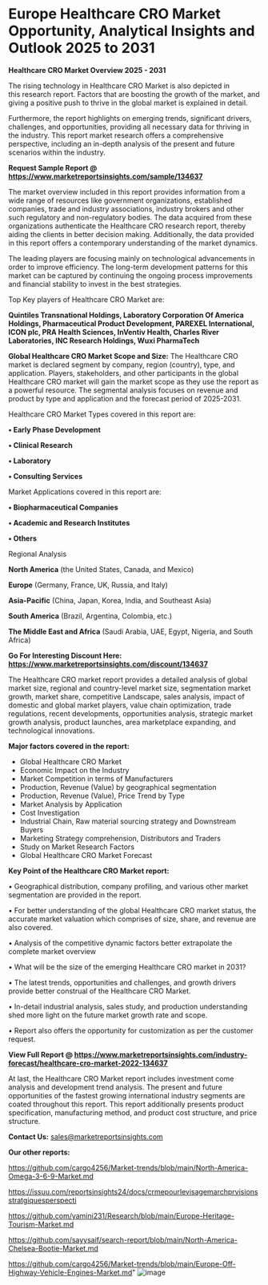 # Europe Healthcare CRO Market Opportunity, Analytical Insights and Outlook 2025 to 2031

<Strong> Healthcare CRO Market Overview 2025 - 2031</strong>

The rising technology in Healthcare CRO Market is also depicted in this research report. Factors that are boosting the growth of the market, and giving a positive push to thrive in the global market is explained in detail.

Furthermore, the report highlights on emerging trends, significant drivers, challenges, and opportunities, providing all necessary data for thriving in the industry. This report market research offers a comprehensive perspective, including an in-depth analysis of the present and future scenarios within the industry.

<strong>Request Sample Report @ <a href=https://www.marketreportsinsights.com/sample/134637>https://www.marketreportsinsights.com/sample/134637</a></strong>

The market overview included in this report provides information from a wide range of resources like government organizations, established companies, trade and industry associations, industry brokers and other such regulatory and non-regulatory bodies. The data acquired from these organizations authenticate the Healthcare CRO research report, thereby aiding the clients in better decision making. Additionally, the data provided in this report offers a contemporary understanding of the market dynamics.

The leading players are focusing mainly on technological advancements in order to improve efficiency. The long-term development patterns for this market can be captured by continuing the ongoing process improvements and financial stability to invest in the best strategies.

Top Key players of Healthcare CRO Market are:

<strong>Quintiles Transnational Holdings, Laboratory Corporation Of America Holdings, Pharmaceutical Product Development, PAREXEL International, ICON plc, PRA Health Sciences, InVentiv Health, Charles River Laboratories, INC Research Holdings, Wuxi PharmaTech</strong>

<strong><b>Global Healthcare CRO Market Scope and Size:</b></strong>
The Healthcare CRO market is declared segment by company, region (country), type, and application. Players, stakeholders, and other participants in the global Healthcare CRO market will gain the market scope as they use the report as a powerful resource. The segmental analysis focuses on revenue and product by type and application and the forecast period of 2025-2031.

Healthcare CRO Market Types covered in this report are:

<strong>• Early Phase Development

• Clinical Research

• Laboratory

• Consulting Services</strong>

Market Applications covered in this report are:

<strong>• Biopharmaceutical Companies

• Academic and Research Institutes

• Others</strong> 

Regional Analysis

<strong>North America</strong> (the United States, Canada, and Mexico)

<strong>Europe</strong> (Germany, France, UK, Russia, and Italy)

<strong>Asia-Pacific</strong> (China, Japan, Korea, India, and Southeast Asia)

<strong>South America</strong> (Brazil, Argentina, Colombia, etc.)

<strong>The Middle East and Africa</strong> (Saudi Arabia, UAE, Egypt, Nigeria, and South Africa)

<strong>Go For Interesting Discount Here: <a href=https://www.marketreportsinsights.com/discount/134637>https://www.marketreportsinsights.com/discount/134637</a></strong>

The Healthcare CRO market report provides a detailed analysis of global market size, regional and country-level market size, segmentation market growth, market share, competitive Landscape, sales analysis, impact of domestic and global market players, value chain optimization, trade regulations, recent developments, opportunities analysis, strategic market growth analysis, product launches, area marketplace expanding, and technological innovations.

<strong><b>Major factors covered in the report:</b></strong>
<ul>
  <li>Global Healthcare CRO Market </li>
  <li>Economic Impact on the Industry</li>
  <li>Market Competition in terms of Manufacturers</li>
  <li>Production, Revenue (Value) by geographical segmentation</li>
  <li>Production, Revenue (Value), Price Trend by Type</li>
  <li>Market Analysis by Application</li>
  <li>Cost Investigation</li>
  <li>Industrial Chain, Raw material sourcing strategy and Downstream Buyers</li>
  <li>Marketing Strategy comprehension, Distributors and Traders</li>
  <li>Study on Market Research Factors</li>
  <li>Global Healthcare CRO Market Forecast</li>
</ul>

<strong><b>Key Point of the Healthcare CRO Market report:</b></strong>

• Geographical distribution, company profiling, and various other market segmentation are provided in the report.

• For better understanding of the global Healthcare CRO market status, the accurate market valuation which comprises of size, share, and revenue are also covered.

• Analysis of the competitive dynamic factors better extrapolate the complete market overview

• What will be the size of the emerging Healthcare CRO market in 2031?

• The latest trends, opportunities and challenges, and growth drivers provide better construal of the Healthcare CRO Market.

• In-detail industrial analysis, sales study, and production understanding shed more light on the future market growth rate and scope.

• Report also offers the opportunity for customization as per the customer request.

<strong><b>View Full Report @ <a href=https://www.marketreportsinsights.com/industry-forecast/healthcare-cro-market-2022-134637>https://www.marketreportsinsights.com/industry-forecast/healthcare-cro-market-2022-134637</a></b></strong>


At last, the Healthcare CRO Market report includes investment come analysis and development trend analysis. The present and future opportunities of the fastest growing international industry segments are coated throughout this report. This report additionally presents product specification, manufacturing method, and product cost structure, and price structure.

<strong>Contact Us:</strong>
sales@marketreportsinsights.com

<strong>Our other reports:</strong>

<a href=https://github.com/cargo4256/Market-trends/blob/main/North-America-Omega-3-6-9-Market.md>https://github.com/cargo4256/Market-trends/blob/main/North-America-Omega-3-6-9-Market.md</a>

<a href=https://issuu.com/reportsinsights24/docs/crmepourlevisagemarchprvisionsstratgiquesperspecti>https://issuu.com/reportsinsights24/docs/crmepourlevisagemarchprvisionsstratgiquesperspecti</a>

<a href=https://github.com/yamini231/Research/blob/main/Europe-Heritage-Tourism-Market.md>https://github.com/yamini231/Research/blob/main/Europe-Heritage-Tourism-Market.md</a>

<a href=https://github.com/sayysaif/search-report/blob/main/North-America-Chelsea-Bootie-Market.md>https://github.com/sayysaif/search-report/blob/main/North-America-Chelsea-Bootie-Market.md</a>

<a href=https://github.com/cargo4256/Market-trends/blob/main/Europe-Off-Highway-Vehicle-Engines-Market.md>https://github.com/cargo4256/Market-trends/blob/main/Europe-Off-Highway-Vehicle-Engines-Market.md</a>"
![image](https://github.com/user-attachments/assets/cb22845a-6e1a-4329-88e5-7a58ac159101)
